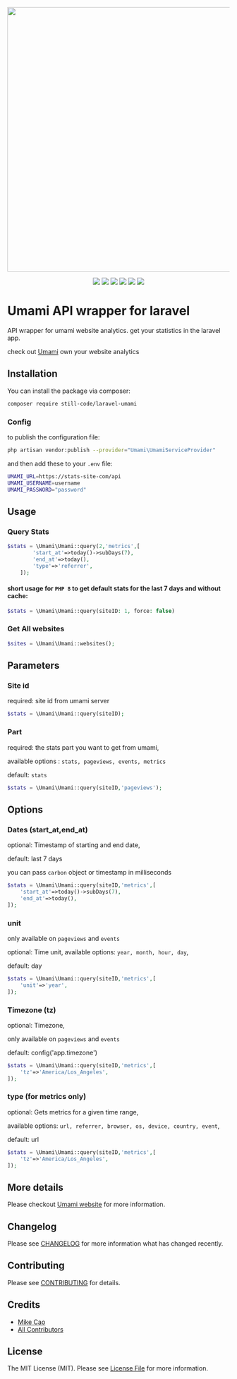 <p align="center"><img src="https://banners.beyondco.de/Laravel%20Umami.png?theme=light&packageManager=composer+require&packageName=still-code%2Flaravel-umami&pattern=brickWall&style=style_1&description=Umami+API+wrapper+for+laravel&md=1&showWatermark=1&fontSize=125px&images=chart-bar" width="600"></p>

<p align="center">
<a href="https://github.com/umami-software/umami"><img src="https://img.shields.io/github/package-json/v/umami-software/umami?color=white&logoColor=white&label=Umami&logo=data%3Aimage%2Fpng%3Bbase64%2CiVBORw0KGgoAAAANSUhEUgAAAGQAAABkCAYAAABw4pVUAAAACXBIWXMAAD2EAAA9hAHVrK90AAAAGXRFWHRTb2Z0d2FyZQB3d3cuaW5rc2NhcGUub3Jnm%2B48GgAACHVJREFUeJztnW9slVcdxz%2FnuaXl9nbWu39dppWlmW3JYk2k4htKbGsTkgEZOhY0VdRkyvQFBmFKzLSYmJnwwvhnBodxAbQhkYTI0khc1ipgX0ykSLewFqw0sauDwq6UCt3u7c8X52l3e3tve%2B%2Ft8%2BeUnk%2FyS9qn9znn93y%2FPed57vOccx4lIljMwQk7ActsrCGGYQ0xjJKwEygUpVQlUAvEgUrgHqACUMAt4KYbCWBQRN4JKdWiUCaf1JVSVUAzsB5YDdQDDxVYzDXgTeAicBroFpG3vMzTS4wzRCn1KeDzwGeAx3yq5k3gVeAo8FcxSAQjDFFKVQNfAr4I1AVc%2FT%2BBI8BhEflXwHXPRURCC6AG%2BBXwLiAhRwp4GVgTpiahtBCl1GpgH%2FA58rzSi0aj1NXVUVtbS21tLdXV1cTjcSoqKojFYiilmJiYYHx8nEQiwcjICAMDAwwODjIwMMDExES%2B6QlwAvi%2BiFwo6gAXQaCGKKXKgeeAXUDpfJ%2BNRqOsW7eO5uZmmpubaWxspKSkuIvCVCpFX18fPT099PT0cOrUqXwMSgK%2FAH4gIjeLqrgYAuyeNgFXmKfbUEpJU1OTHDx4UBKJhPjF%2BPi4HDp0SFpbW8VxnIW6shHgqcB08r0CKHP%2F03IedFlZmezYsUMuXbrktfYLMjw8LDt37pTy8vKFjHkJiHmhyXzhtxmPAn%2FPdZArV66UXbt2ycjIiA9SF8bVq1dl7969EovF5jPlDeAxWYqGAK3Af3Md3IYNG%2BTy5cu%2BiLsYhoeHZcuWLfOZMgFslqVkCLAVuJPtgKqqquTYsWM%2ByekdXV1dUl1dncuU94CvylIwBHgGfU0%2F50BaWlpkdHTUNxG9ZmxsTDZu3JjLlCngu2KyIcDTbqKzknccRzo6OiSZTPoonz9MTU3J%2Fv37paSkJJcxe8REQ4DNblOelXBpaal0dnb6KloQnDhxQqLRaK6W4ln35ZUZnwZuZyYbi8Xk5MmTPksVHKdPn5Z4PJ7rnPK4mGAIUA2MZSZZXl4uZ86c8V2koOnr65PKyspsptwEPiphGoJ%2BwHU6M7kVK1ZIV1dXAPKEQ29vb64vkheAqIRoyPOZSSml5PDhw0HoEirHjx%2BXSCSSzZQXJAxDgHXZLm93794diCAmsG%2FfvlxXXhskSEPcrup8ZiJr166VycnJgOQIn1QqJW1tbdkMuQyslAAN%2BXZmEvF4XK5cuRKUFsYwOjoqVVVV2UzpkCAMAR4GxjMTOHDgQGAimEZnZ2c2Q24DNRKAIT%2FJrLyxsVFSqVRwChhIS0tLNlMOip%2BGAA%2Bgxz7NVBqJROTs2bMBHrqZXLx4UUpLSzMNmQQ%2BIgVoXOjIxZ1ALH3D1q1bWbNmTYHF3H3U19ezffv2zM2lwJ5Cysn7mbr7PHwE%2BGDaNs6fP09DQ0Mhdd61DA0NUVdXRzKZTN98G%2FiwiNzIp4xCWsgTpJkBsGnTJmtGGjU1NWzbti1zcxR4Ku9C8u3bgD%2BScdLq7u4OsJdeGpw7dy7byb1X8tQ5ry7LHWP7b9IGZ69atYqhoSEcxw6gz6ShoYH%2B%2Fv7MzXUiMrjQvvmq%2BSQZI%2BXb29utGTlob2%2FPtvnJfPadJbJS6iGgPMvnNmduWL9%2BPUNDQ%2FnUsexoampCKUVG7%2FO4Uupolo%2FfkfTR%2BO5O29FXULlultnwN94GnhERFPq%2F%2Fw9ZnLMEz5cjwEFgVdiZWACoUcBV9C0RS%2FgkHZbgPMO7mBJ73WoY1hDDcIAVYSdheR%2BHBWYyWYLFASJhJ2F5Hwf4X9hJWGZIOehHshYzeMdBjyCxmMGYNcQsrjvoeYAWM7jhoNf6sJjBNQcYCDsLywwD1hCzeN0aYhb9Cn37%2FSZ6%2FJAlPBLAvY6IJIHesLOxcEFEZPr2%2B5%2FDzMQC6CUHZ56HdIeYiEVzEtzB1kqpEuA68IFwc1q2XAceFJEpB8A9j9hWEh6viMgUzH6E%2B9uQkrGkjYubGWytlCoF3gLuCymp5coN4EMicgfSWoiIvAv8PqysljG%2FmzYD5o46ORJwMhb4TfovswwRkV7gb4Gms7w5KyLn0zdkG5f1o4CSsei1YmYxZwaVUkoB%2FwA%2BFlBSy5XXgY9PX%2B5OM6eFiHZojnMWz3ku0wzIMS1aKRUBzgF2iq0%2F9KEX%2FZ8jftaxvSKSAr6Bnt1j8RYBdmczQ%2F91%2FqnQLxH%2BdK%2B7LX5d9LRopdR96CeK9tu7N4wBq0VkLNcH5p2OICLXgWe9zmoZ8635zADm77LSuq4jhN%2FUl3oc9XIlhwr0N%2Fj6BT9sycYg8EnJ48Uwec2gEpFb6AVUbi8yseXIBPDZfMyAAqa0iUg%2F8HV087PkhwBPi8gb%2Be9R%2BBJ%2Fewi%2FP14q8WzB%2Bha6g2vKfgMO1vR4vihtizREAYcMOGhT40Xc21KBGOKaEgF%2BacDBmxYvApGidS12xzRjvmOACKbEjxet52ILcE35Clle5rKMIgl8zRMtvSjENaUNve5T2OIEHW8DbZ7p6FVBrikPAn8yQKSgoht42FMNvSzMNSUC%2FBDdjMMWzK94D%2Fge4Hiun9cFphnTCLxmgHhex2vo%2B1L%2B6OZXwa4pCv3i%2BmsGCLnYuI5ear3oS9rQDUkz5gHg52R5k9sSiNvAz4B7A9EqiEoyjOlAT98KW%2BiFYhz4KXrcbWAaBfqC%2B2ncR8PfRH9%2FeSTwBOZnGL0w6Asikgi68lAMmZWAUmvQ55kvAPeHlEYCeBk4DLwqIYoSuiHTKKVWol%2F53Qo0o8eE%2BbUE4RTQD%2FSg5%2Fa9IiKTPtVVEMYYkolS6n70K10%2FAdS58ShQVmBRk%2Bi3pg0Al9CXrX8RPYDDOIw1JBvuiMpH0HcEKtDvM7nH%2FRn02l%2Fj6AV1bgH%2FAYZFD%2FxbEiwpQ5YDdplYw7CGGIY1xDD%2BD5eOJyTdi6OvAAAAAElFTkSuQmCC" /></a>
<a href="https://packagist.org/packages/still-code/laravel-umami"><img src="https://img.shields.io/packagist/v/still-code/laravel-umami" /></a>
<a href="https://packagist.org/packages/still-code/laravel-umami"><img src="https://img.shields.io/packagist/dt/still-code/laravel-umami" /></a>
<a href="https://github.com/still-code/laravel-umami"><img src="https://img.shields.io/github/stars/still-code/laravel-umami" /></a>
<a href="https://github.com/still-code/laravel-umami/actions?query=workflow%3AFix+PHP+code+style+issues+branch%3Amain"><img src="https://img.shields.io/github/actions/workflow/status/still-code/laravel-umami/fix-php-code-style-issues.yml?branch=main&label=code%20style" /></a>
<a href="https://github.com/still-code/laravel-umami/actions/workflows/fix-php-code-style-issues.yml"><img src="https://github.com/still-code/laravel-umami/actions/workflows/fix-php-code-style-issues.yml/badge.svg" /></a>
</p>

# Umami API wrapper for laravel

API wrapper for umami website analytics. get your statistics in the laravel app.

check out [Umami](https://umami.is/) own your website analytics

## Installation

You can install the package via composer:

```bash
composer require still-code/laravel-umami
```
### Config
to publish the configuration file:

```bash
php artisan vendor:publish --provider="Umami\UmamiServiceProvider"
```

and then add these to your `.env` file:

```bash
UMAMI_URL=https://stats-site-com/api
UMAMI_USERNAME=username
UMAMI_PASSWORD="password"
```

## Usage

### Query Stats
```php
$stats = \Umami\Umami::query(2,'metrics',[
        'start_at'=>today()->subDays(7),
        'end_at'=>today(),
        'type'=>'referrer',
    ]);
```

#### short usage for `PHP 8` to get default stats for the last 7 days and without cache:
```php
$stats = \Umami\Umami::query(siteID: 1, force: false)
```
### Get All websites

```php
$sites = \Umami\Umami::websites();
```

## Parameters

### Site id

required: site id from umami server

```php
$stats = \Umami\Umami::query(siteID);
```

### Part

required: the stats part you want to get from umami,

available options : `stats, pageviews, events, metrics`

default: `stats`

```php
$stats = \Umami\Umami::query(siteID,'pageviews');
```

## Options

### Dates (start_at,end_at)

optional: Timestamp of starting and end date,

default: last 7 days

you can pass `carbon` object or timestamp in milliseconds

```php
$stats = \Umami\Umami::query(siteID,'metrics',[
    'start_at'=>today()->subDays(7),
    'end_at'=>today(),
]);
```

### unit
only available on `pageviews` and `events`

optional: Time unit, available options: `year, month, hour, day`,

default: day

```php
$stats = \Umami\Umami::query(siteID,'metrics',[
    'unit'=>'year',
]);
```

### Timezone (tz)
optional: Timezone,

only available on `pageviews` and `events`

default: config('app.timezone')

```php
$stats = \Umami\Umami::query(siteID,'metrics',[
    'tz'=>'America/Los_Angeles',
]);
```

### type (for metrics only)

optional: Gets metrics for a given time range,

available options: `url, referrer, browser, os, device, country, event`,

default: url

```php
$stats = \Umami\Umami::query(siteID,'metrics',[
    'tz'=>'America/Los_Angeles',
]);
```

## More details

Please checkout [Umami website](https://umami.is/) for more information.

## Changelog

Please see [CHANGELOG](CHANGELOG.md) for more information what has changed recently.

## Contributing

Please see [CONTRIBUTING](CONTRIBUTING.md) for details.

## Credits

- [Mike Cao](https://github.com/mikecao)
- [All Contributors](../../contributors)

## License

The MIT License (MIT). Please see [License File](LICENSE.md) for more information.
